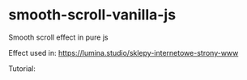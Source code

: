 # smooth-scroll-vanilla-js
Smooth scroll effect in pure js

Effect used in: https://lumina.studio/sklepy-internetowe-strony-www

Tutorial: 
